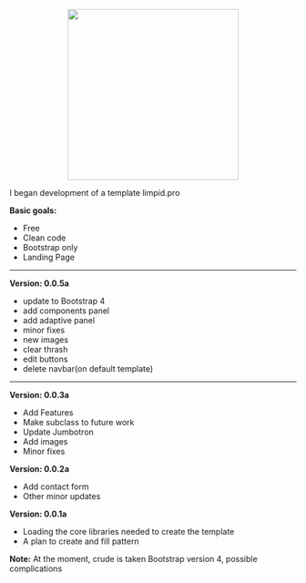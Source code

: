 
<p align="center"><a href="http://limpid.pro"><img src="https://s28.postimg.org/gqnb794bx/limpid_logo.png" width="300px"/></a></p>


I began development of a template limpid.pro

<b>Basic goals:</b>
- Free
- Clean code
- Bootstrap only
- Landing Page

<hr>

<b>Version: 0.0.5a </b>

- update to Bootstrap 4
- add components panel
- add adaptive panel
- minor fixes
- new images
- clear thrash
- edit buttons
- delete navbar(on default template)
<hr>

<b>Version: 0.0.3a </b>

- Add Features
- Make subclass to future work
- Update Jumbotron
- Add images
- Minor fixes


<b>Version: 0.0.2a </b>

- Add contact form
- Other minor updates

<b>Version: 0.0.1a </b>
- Loading the core libraries needed to create the template
- A plan to create and fill pattern

<b>Note:</b> At the moment, crude is taken Bootstrap version 4, possible complications